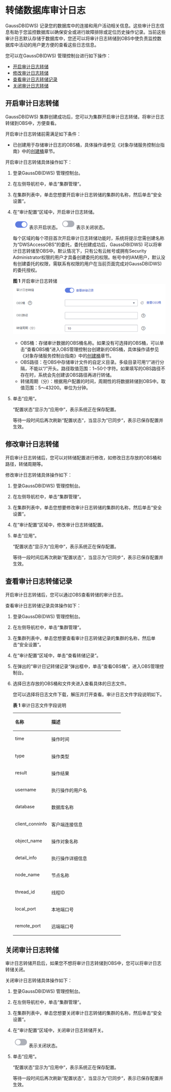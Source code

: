 # 转储数据库审计日志<a name="ZH-CN_TOPIC_0000001145696613"></a>

GaussDB\(DWS\) 记录您的数据库中的连接和用户活动相关信息。这些审计日志信息有助于您监控数据库以确保安全或进行故障排除或定位历史操作记录。当前这些审计日志默认存储于数据库中，您还可以将审计日志转储到OBS中使负责监控数据库中活动的用户更方便的查看这些日志信息。

您可以在GaussDB\(DWS\) 管理控制台进行如下操作：

-   [开启审计日志转储](#section8182105814130)
-   [修改审计日志转储](#section097518211410)
-   [查看审计日志转储记录](#section1227433741613)
-   [关闭审计日志转储](#section156597111415)

## 开启审计日志转储<a name="section8182105814130"></a>

GaussDB\(DWS\) 集群创建成功后，您可以为集群开启审计日志转储，将审计日志转储到OBS中，方便查看。

开启审计日志转储前需满足如下条件：

-   已创建用于存储审计日志的OBS桶，具体操作请参见《对象存储服务控制台指南》中的[创建桶](https://support.huaweicloud.com/usermanual-obs/zh-cn_topic_0045829088.html)章节。

开启审计日志转储具体操作如下：

1.  登录GaussDB\(DWS\) 管理控制台。
2.  在左侧导航栏中，单击“集群管理“。
3.  在集群列表中，单击您想要开启审计日志转储的集群的名称，然后单击“安全设置“。
4.  在“审计配置“区域中，开启审计日志转储。

    ![](figures/dws_icon_on.png)表示开启状态。![](figures/dws_icon_off.png)表示关闭状态。

    每个区域的每个项目首次开启审计日志转储功能时，系统将提示您需创建名称为“DWSAccessOBS”的委托，委托创建成功后，GaussDB\(DWS\) 可以将审计日志转储至OBS中。默认情况下，只有公有云帐号或拥有Security Administrator权限的用户才具备创建委托的权限。帐号中的IAM用户，默认没有创建委托的权限，需联系有权限的用户在当前页面完成对GaussDB\(DWS\) 的委托授权。

    **图 1**  开启审计日志转储<a name="fig15538789919"></a>  
    ![](figures/开启审计日志转储.png "开启审计日志转储")

    -   OBS桶：存储审计数据的OBS桶名称。如果没有可选择的OBS桶，可以单击“查看OBS桶“进入OBS管理控制台创建新的OBS桶，具体操作请参见《对象存储服务控制台指南》中的[创建桶](https://support.huaweicloud.com/usermanual-obs/zh-cn_topic_0045829088.html)章节。
    -   OBS路径：在OBS中存储审计文件的自定义目录。多级目录可用“/”进行分隔，不能以“/”开头。路径取值范围：1\~50个字符。如果填写的OBS路径不存在时，系统会先创建该OBS路径再进行转储。
    -   转储周期（分）：根据用户配置的时间，周期性的将数据转储到OBS中。取值范围：5～43200。单位为分钟。

5.  单击“应用“。

    “配置状态“显示为“应用中“，表示系统正在保存配置。

    等待一段时间后再次刷新“配置状态“，当显示为“已同步“，表示已保存配置并生效。


## 修改审计日志转储<a name="section097518211410"></a>

开启审计日志转储后，您可以对转储配置进行修改，如修改日志存放的OBS桶和路径，转储周期等。

修改审计日志转储具体操作如下：

1.  登录GaussDB\(DWS\) 管理控制台。
2.  在左侧导航栏中，单击“集群管理“。
3.  在集群列表中，单击您想要修改审计日志转储的集群的名称，然后单击“安全设置“。
4.  在“审计配置“区域中，修改审计日志转储配置。
5.  单击“应用“。

    “配置状态“显示为“应用中“，表示系统正在保存配置。

    等待一段时间后再次刷新“配置状态“，当显示为“已同步“，表示已保存配置并生效。


## 查看审计日志转储记录<a name="section1227433741613"></a>

开启审计日志转储后，您可以通过OBS查看转储的审计日志。

查看审计日志转储记录具体操作如下：

1.  登录GaussDB\(DWS\) 管理控制台。
2.  在左侧导航栏中，单击“集群管理“。
3.  在集群列表中，单击您想要查看审计日志转储记录的集群的名称，然后单击“安全设置“。
4.  在“审计配置“区域中，单击“查看转储记录“。
5.  在弹出的“审计日记转储记录“弹出框中，单击“查看OBS桶“，进入OBS管理控制台。
6.  选择日志存放的OBS桶和文件夹进入查看具体的日志文件。

    您可以选择将日志文件下载，解压并打开查看。审计日志文件字段说明如下。

    **表 1**  审计日志文件字段说明

    <a name="table99812393250"></a>
    <table><thead align="left"><tr id="row1120133942518"><th class="cellrowborder" valign="top" width="33.58%" id="mcps1.2.3.1.1"><p id="p520173922511"><a name="p520173922511"></a><a name="p520173922511"></a><strong id="b2020113982517"><a name="b2020113982517"></a><a name="b2020113982517"></a>名称</strong></p>
    </th>
    <th class="cellrowborder" valign="top" width="66.42%" id="mcps1.2.3.1.2"><p id="p15201123912254"><a name="p15201123912254"></a><a name="p15201123912254"></a><strong id="b22011239162514"><a name="b22011239162514"></a><a name="b22011239162514"></a>描述</strong></p>
    </th>
    </tr>
    </thead>
    <tbody><tr id="row1201143913255"><td class="cellrowborder" valign="top" width="33.58%" headers="mcps1.2.3.1.1 "><p id="p20201639182511"><a name="p20201639182511"></a><a name="p20201639182511"></a>time</p>
    </td>
    <td class="cellrowborder" valign="top" width="66.42%" headers="mcps1.2.3.1.2 "><p id="p1120114394259"><a name="p1120114394259"></a><a name="p1120114394259"></a>操作时间</p>
    </td>
    </tr>
    <tr id="row220193916257"><td class="cellrowborder" valign="top" width="33.58%" headers="mcps1.2.3.1.1 "><p id="p820163952511"><a name="p820163952511"></a><a name="p820163952511"></a>type</p>
    </td>
    <td class="cellrowborder" valign="top" width="66.42%" headers="mcps1.2.3.1.2 "><p id="p52011639102514"><a name="p52011639102514"></a><a name="p52011639102514"></a>操作类型</p>
    </td>
    </tr>
    <tr id="row14202193913256"><td class="cellrowborder" valign="top" width="33.58%" headers="mcps1.2.3.1.1 "><p id="p142023393258"><a name="p142023393258"></a><a name="p142023393258"></a>result</p>
    </td>
    <td class="cellrowborder" valign="top" width="66.42%" headers="mcps1.2.3.1.2 "><p id="p1420218397250"><a name="p1420218397250"></a><a name="p1420218397250"></a>操作结果</p>
    </td>
    </tr>
    <tr id="row82021839152512"><td class="cellrowborder" valign="top" width="33.58%" headers="mcps1.2.3.1.1 "><p id="p1320293952512"><a name="p1320293952512"></a><a name="p1320293952512"></a>username</p>
    </td>
    <td class="cellrowborder" valign="top" width="66.42%" headers="mcps1.2.3.1.2 "><p id="p122026391258"><a name="p122026391258"></a><a name="p122026391258"></a>执行操作的用户名</p>
    </td>
    </tr>
    <tr id="row7202163932520"><td class="cellrowborder" valign="top" width="33.58%" headers="mcps1.2.3.1.1 "><p id="p10202113912253"><a name="p10202113912253"></a><a name="p10202113912253"></a>database</p>
    </td>
    <td class="cellrowborder" valign="top" width="66.42%" headers="mcps1.2.3.1.2 "><p id="p1202143982514"><a name="p1202143982514"></a><a name="p1202143982514"></a>数据库名称</p>
    </td>
    </tr>
    <tr id="row4202153919253"><td class="cellrowborder" valign="top" width="33.58%" headers="mcps1.2.3.1.1 "><p id="p152021739192513"><a name="p152021739192513"></a><a name="p152021739192513"></a>client_conninfo</p>
    </td>
    <td class="cellrowborder" valign="top" width="66.42%" headers="mcps1.2.3.1.2 "><p id="p1520343982512"><a name="p1520343982512"></a><a name="p1520343982512"></a>客户端连接信息</p>
    </td>
    </tr>
    <tr id="row720343918255"><td class="cellrowborder" valign="top" width="33.58%" headers="mcps1.2.3.1.1 "><p id="p12203239142518"><a name="p12203239142518"></a><a name="p12203239142518"></a>object_name</p>
    </td>
    <td class="cellrowborder" valign="top" width="66.42%" headers="mcps1.2.3.1.2 "><p id="p42031398255"><a name="p42031398255"></a><a name="p42031398255"></a>操作对象名称</p>
    </td>
    </tr>
    <tr id="row1820353932515"><td class="cellrowborder" valign="top" width="33.58%" headers="mcps1.2.3.1.1 "><p id="p720393962513"><a name="p720393962513"></a><a name="p720393962513"></a>detail_info</p>
    </td>
    <td class="cellrowborder" valign="top" width="66.42%" headers="mcps1.2.3.1.2 "><p id="p22035397253"><a name="p22035397253"></a><a name="p22035397253"></a>执行操作详细信息</p>
    </td>
    </tr>
    <tr id="row82038394256"><td class="cellrowborder" valign="top" width="33.58%" headers="mcps1.2.3.1.1 "><p id="p4203839132519"><a name="p4203839132519"></a><a name="p4203839132519"></a>node_name</p>
    </td>
    <td class="cellrowborder" valign="top" width="66.42%" headers="mcps1.2.3.1.2 "><p id="p2020333972513"><a name="p2020333972513"></a><a name="p2020333972513"></a>节点名称</p>
    </td>
    </tr>
    <tr id="row22031539152519"><td class="cellrowborder" valign="top" width="33.58%" headers="mcps1.2.3.1.1 "><p id="p520353942520"><a name="p520353942520"></a><a name="p520353942520"></a>thread_id</p>
    </td>
    <td class="cellrowborder" valign="top" width="66.42%" headers="mcps1.2.3.1.2 "><p id="p10204133911251"><a name="p10204133911251"></a><a name="p10204133911251"></a>线程ID</p>
    </td>
    </tr>
    <tr id="row1820483932510"><td class="cellrowborder" valign="top" width="33.58%" headers="mcps1.2.3.1.1 "><p id="p102041039112517"><a name="p102041039112517"></a><a name="p102041039112517"></a>local_port</p>
    </td>
    <td class="cellrowborder" valign="top" width="66.42%" headers="mcps1.2.3.1.2 "><p id="p1520419396258"><a name="p1520419396258"></a><a name="p1520419396258"></a>本地端口号</p>
    </td>
    </tr>
    <tr id="row172041339182514"><td class="cellrowborder" valign="top" width="33.58%" headers="mcps1.2.3.1.1 "><p id="p12204939152511"><a name="p12204939152511"></a><a name="p12204939152511"></a>remote_port</p>
    </td>
    <td class="cellrowborder" valign="top" width="66.42%" headers="mcps1.2.3.1.2 "><p id="p1420403915259"><a name="p1420403915259"></a><a name="p1420403915259"></a>远端端口号</p>
    </td>
    </tr>
    </tbody>
    </table>


## 关闭审计日志转储<a name="section156597111415"></a>

审计日志转储开启后，如果您不想将审计日志转储到OBS中，您可以将审计日志转储关闭。

关闭审计日志转储具体操作如下：

1.  登录GaussDB\(DWS\) 管理控制台。
2.  在左侧导航栏中，单击“集群管理“。
3.  在集群列表中，单击您想要关闭审计日志转储的集群的名称，然后单击“安全设置“。
4.  在“审计配置“区域中，关闭审计日志转储开关。

    ![](figures/dws_icon_off.png)表示关闭状态。

5.  单击“应用“。

    “配置状态“显示为“应用中“，表示系统正在保存配置。

    等待一段时间后再次刷新“配置状态“，当显示为“已同步“，表示已保存配置并生效。


